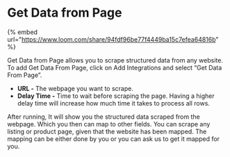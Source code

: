 # Get Data from Page

{% embed url="https://www.loom.com/share/94fdf96be77f4449ba15c7efea64816b" %}

Get Data from Page allows you to scrape structured data from any website. To add Get Data From Page, click on Add Integrations and select “Get Data From Page”.

* **URL -** The webpage you want to scrape.&#x20;
* **Delay Time -** Time to wait before scraping the page. Having a higher delay time will increase how much time it takes to process all rows.

After running, It will show you the structured data scraped from the webpage. Which you then can map to other fields. You can scrape any listing or product page, given that the website has been mapped. The mapping can be either done by you or you can ask us to get it mapped for you.
